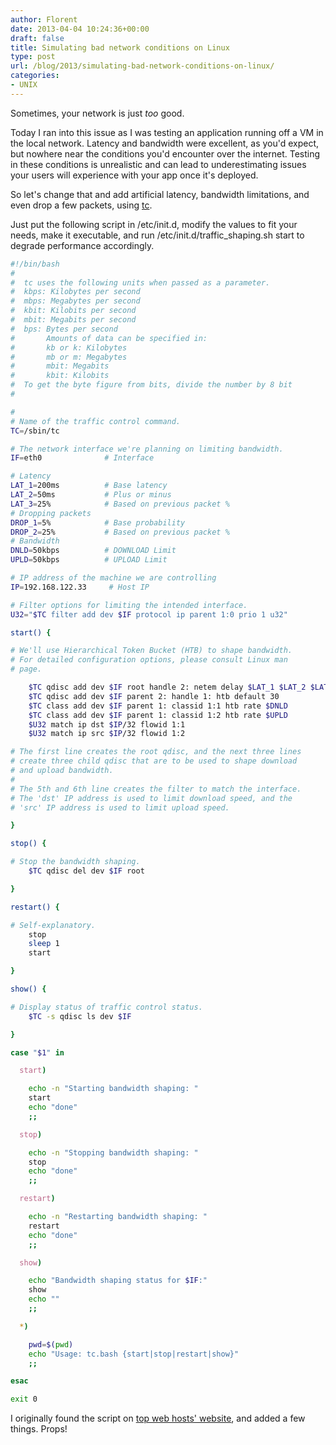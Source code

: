 ```yaml
---
author: Florent
date: 2013-04-04 10:24:36+00:00
draft: false
title: Simulating bad network conditions on Linux
type: post
url: /blog/2013/simulating-bad-network-conditions-on-linux/
categories:
- UNIX
---
```


Sometimes, your network is just _too_ good.

Today I ran into this issue as I was testing an application running off a VM in the local network. Latency and bandwidth were excellent, as you'd expect, but nowhere near the conditions you'd encounter over the internet. Testing in these conditions is unrealistic and can lead to underestimating issues your users will experience with your app once it's deployed.

So let's change that and add artificial latency, bandwidth limitations, and even drop a few packets, using [tc](http://linux.die.net/man/8/tc).

Just put the following script in /etc/init.d, modify the values to fit your needs, make it executable, and run /etc/init.d/traffic_shaping.sh start to degrade performance accordingly.

```sh
#!/bin/bash
#
#  tc uses the following units when passed as a parameter.
#  kbps: Kilobytes per second 
#  mbps: Megabytes per second
#  kbit: Kilobits per second
#  mbit: Megabits per second
#  bps: Bytes per second 
#       Amounts of data can be specified in:
#       kb or k: Kilobytes
#       mb or m: Megabytes
#       mbit: Megabits
#       kbit: Kilobits
#  To get the byte figure from bits, divide the number by 8 bit
#

#
# Name of the traffic control command.
TC=/sbin/tc

# The network interface we're planning on limiting bandwidth.
IF=eth0              # Interface

# Latency
LAT_1=200ms          # Base latency
LAT_2=50ms           # Plus or minus
LAT_3=25%            # Based on previous packet %
# Dropping packets
DROP_1=5%            # Base probability
DROP_2=25%           # Based on previous packet %
# Bandwidth
DNLD=50kbps          # DOWNLOAD Limit
UPLD=50kbps          # UPLOAD Limit

# IP address of the machine we are controlling
IP=192.168.122.33     # Host IP

# Filter options for limiting the intended interface.
U32="$TC filter add dev $IF protocol ip parent 1:0 prio 1 u32"

start() {

# We'll use Hierarchical Token Bucket (HTB) to shape bandwidth.
# For detailed configuration options, please consult Linux man
# page.

    $TC qdisc add dev $IF root handle 2: netem delay $LAT_1 $LAT_2 $LAT_3 loss $DROP_1 $DROP_2
    $TC qdisc add dev $IF parent 2: handle 1: htb default 30
    $TC class add dev $IF parent 1: classid 1:1 htb rate $DNLD
    $TC class add dev $IF parent 1: classid 1:2 htb rate $UPLD
    $U32 match ip dst $IP/32 flowid 1:1
    $U32 match ip src $IP/32 flowid 1:2

# The first line creates the root qdisc, and the next three lines
# create three child qdisc that are to be used to shape download 
# and upload bandwidth.
#
# The 5th and 6th line creates the filter to match the interface.
# The 'dst' IP address is used to limit download speed, and the 
# 'src' IP address is used to limit upload speed.

}

stop() {

# Stop the bandwidth shaping.
    $TC qdisc del dev $IF root

}

restart() {

# Self-explanatory.
    stop
    sleep 1
    start

}

show() {

# Display status of traffic control status.
    $TC -s qdisc ls dev $IF

}

case "$1" in

  start)

    echo -n "Starting bandwidth shaping: "
    start
    echo "done"
    ;;

  stop)

    echo -n "Stopping bandwidth shaping: "
    stop
    echo "done"
    ;;

  restart)

    echo -n "Restarting bandwidth shaping: "
    restart
    echo "done"
    ;;

  show)

    echo "Bandwidth shaping status for $IF:"
    show
    echo ""
    ;;

  *)

    pwd=$(pwd)
    echo "Usage: tc.bash {start|stop|restart|show}"
    ;;

esac

exit 0
```

I originally found the script on [top web hosts' website](http://www.iplocation.net/tools/traffic-control.php), and added a few things. Props!
